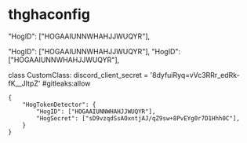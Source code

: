 # thghaconfig

"HogID": ["HOGAAIUNNWHAHJJWUQYR"],


"HogID": ["HOGAAIUNNWHAHJJWUQYR"],
"HogID": ["HOGAAIUNNWHAHJJWUQYR"],

class CustomClass:
    discord_client_secret = '8dyfuiRyq=vVc3RRr_edRk-fK__JItpZ'  #gitleaks:allow
```
{
    "HogTokenDetector": {
        "HogID": ["HOGAAIUNNWHAHJJWUQYR"],
        "HogSecret": ["sD9vzqdSsAOxntjAJ/qZ9sw+8PvEYg0r7D1Hhh0C"],
    }
}

```
